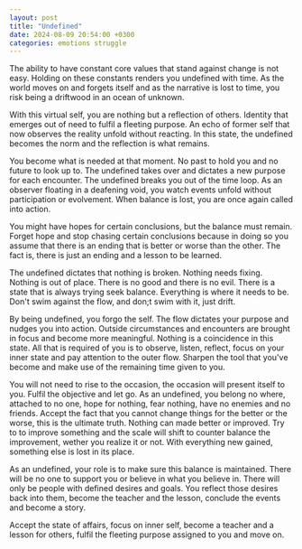 ```yaml
---
layout: post
title: "Undefined"
date: 2024-08-09 20:54:00 +0300
categories: emotions struggle
---
```


The ability to have constant core values that stand against change is not easy. Holding on these constants renders you undefined with time. As the world moves on and forgets itself and as the narrative is lost to time, you risk being a driftwood in an ocean of unknown.

With this virtual self, you are nothing but a reflection of others. Identity that emerges out of need to fulfil a fleeting purpose. An echo of former self that now observes the reality unfold without reacting. In this state, the undefined becomes the norm and the reflection is what remains.

You become what is needed at that moment. No past to hold you and no future to look up to. The undefined takes over and dictates a new purpose for each encounter. The undefined breaks you out of the time loop. As an observer floating in a deafening void, you watch events unfold without participation or evolvement. When balance is lost, you are once again called into action.

You might have hopes for certain conclusions, but the balance must remain. Forget hope and stop chasing certain conclusions because in doing so you assume that there is an ending that is better or worse than the other. The fact is, there is just an ending and a lesson to be learned.

The undefined dictates that nothing is broken. Nothing needs fixing. Nothing is out of place. There is no good and there is no evil. There is a state that is always trying seek balance. Everything is where it needs to be. Don't swim against the flow, and don;t swim with it, just drift.

By being undefined, you forgo the self. The flow dictates your purpose and nudges you into action. Outside circumstances and encounters are brought in focus and become more meaningful. Nothing is a coincidence in this state. All that is required of you is to observe, listen, reflect, focus on your inner state and pay attention to the outer flow. Sharpen the tool that you've become and make use of the remaining time given to you.

You will not need to rise to the occasion, the occasion will present itself to you. Fulfil the objective and let go. As an undefined, you belong no where, attached to no one, hope for nothing, fear nothing, have no enemies and no friends. Accept the fact that you cannot change things for the better or the worse, this is the ultimate truth. Nothing can made better or improved. Try to to improve something and the scale will shift to counter balance the improvement, wether you realize it or not. With everything new gained, something else is lost in its place.

As an undefined, your role is to make sure this balance is maintained. There will be no one to support you or believe in what you believe in. There will only be people with defined desires and goals. You reflect those desires back into them, become the teacher and the lesson, conclude the events and become a story.

Accept the state of affairs, focus on inner self, become a teacher and a lesson for others, fulfil the fleeting purpose assigned to you and move on.
